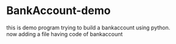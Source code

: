 # BankAccount-demo
this is demo program trying to build a bankaccount using python.
<br>
now adding a file having code of bankaccount
